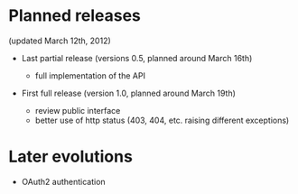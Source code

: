 Planned releases
================

(updated March 12th, 2012)

* Last partial release (versions 0.5, planned around March 16th)
    * full implementation of the API

* First full release (version 1.0, planned around March 19th)
    * review public interface
    * better use of http status (403, 404, etc. raising different exceptions)

Later evolutions
================

* OAuth2 authentication
